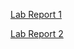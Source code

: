 [Lab Report 1](https://stellaji.github.io/cse15l-lab-reports/lab-report-1-week-2.html)

[Lab Report 2](https://github.com/stellaji/cse15l-lab-reports/blob/main/lab-report-2-week-4.html)
